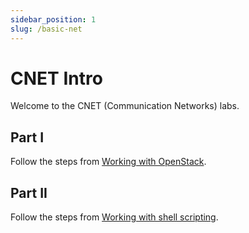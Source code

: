 ```yaml
---
sidebar_position: 1
slug: /basic-net
---
```


# CNET Intro

Welcome to the CNET (Communication Networks) labs.


## Part I

Follow the steps from [Working with OpenStack](../basic/working_with_openstack.md).

## Part II

Follow the steps from [Working with shell scripting](../basic/shell_basics.md).
